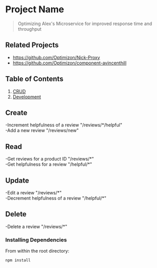 # Project Name

> Optimizing Alex's Microservice for improved response time and throughput

## Related Projects

  - https://github.com/Optimizon/Nick-Proxy
  - https://github.com/Optimizon/component-avincenthill

## Table of Contents

1. [CRUD](#Usage)
1. [Development](#development)

## Create
-Increment helpfulness of a review "/reviews/\*/helpful"      
-Add a new review "/reviews/new"

## Read
-Get reviews for a product ID "/reviews/\*"  
-Get helpfulness for a review "/helpful/\*"

## Update
-Edit a review "/reviews/\*"  
-Decrement helpfulness of a review "/helpful/\*"

## Delete
-Delete a review "/reviews/\*"  

### Installing Dependencies

From within the root directory:

```sh
npm install 
```

